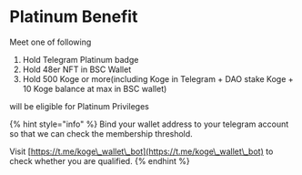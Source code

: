 # Platinum Benefit

Meet one of following

1. Hold Telegram Platinum badge
2. Hold 48er NFT in BSC Wallet
3. Hold 500 Koge or more(including Koge in Telegram + DAO stake Koge + 10 Koge balance at max in BSC wallet)

will be eligible for Platinum Privileges

{% hint style="info" %}
Bind your wallet address to your telegram account so that we can check the membership threshold.

Visit [https://t.me/koge\_wallet\_bot](https://t.me/koge\_wallet\_bot) to check whether you are qualified.
{% endhint %}
